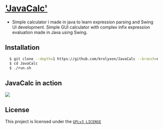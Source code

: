 # ['JavaCalc'](https://github.com/krolyxon/cht-rs)
- Simple calculator i made in java to learn expression parsing and Swing UI development.
Simple GUI calculator with complex infix expression evaluation made in Java using Swing.

## Installation

```bash
  $ git clone --depth=1 https://github.com/krolyxon/JavaCalc --branch=master
  $ cd JavaCalc
  $ ./run.sh
  ```

## JavaCalc in action
![](https://raw.githubusercontent.com/krolyxon/JavaCalc/master/asset/screenshot1.png)

## License
This project is licensed under the [`GPLv3 LICENSE`](https://github.com/krolyxon/JavaCalc/blob/master/LICENSE)
